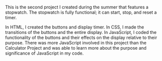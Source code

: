 This is the second project I created during the summer that features a stopwatch. The stopwatch is fully functional; it can start, stop, and reset a timer.

In HTML, I created the buttons and display timer. In CSS, I made the transitions of the buttons and the entire display. In JavaScript, I coded the functionality of the buttons and their effects on the display relative to their purpose. There was more JavaScript involved in this project than the Calculator Project and was able to learn more about the purpose and significance of JavaScript in my code. 

